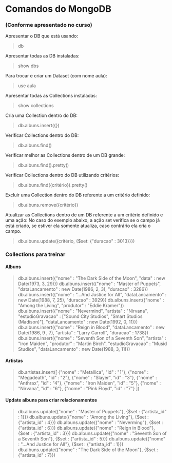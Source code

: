 # Comandos do MongoDB 
### (Conforme apresentado no curso)

Apresentar o DB que está usando:
> db
  
Apresentar todas as DB instaladas:
> show dbs

Para trocar e criar um Dataset (com nome aula):
> use aula

Apresentar todas as Collections instaladas:
> show collections

Cria uma Collection dentro do DB:
> db.albuns.insert({})

Verificar Collections dentro do DB:
> db.albuns.find()

Verificar melhor as Collections dentro de um DB grande:
> db.albuns.find().pretty()

Verificar Collections dentro do DB utilizando critérios:
> db.albuns.find({critério}).pretty()

Excluir uma Collection dentro do DB referente a um critério definido:
> db.albuns.remove({critério})

Atualizar as Collections dentro de um DB referente a um critério definido e uma ação:
No caso do exemplo abaixo, a ação set verifica se o campo já está criado, se estiver ela somente atualiza, caso contrário ela cria o campo.
> db.albuns.update({critério, {$set: {"duracao" : 3013}}})


### Collections para treinar
#### Albuns
> db.albuns.insert({"nome" : "The Dark Side of the Moon", "data" : new Date(1973, 3, 29)})
> db.albuns.insert({"nome" : "Master of Puppets", "dataLancamento" : new Date(1986, 2, 3), "duracao" : 3286})
> db.albuns.insert({"nome" : "...And Justice for All", "dataLancamento" : new Date(1988, 7, 25), "duracao" : 3929})
> db.albuns.insert({"nome" : "Among the Living", "produtor" : "Eddie Kramer"})
> db.albuns.insert({"nome" : "Nevermind", "artista" : "Nirvana", "estudioGravacao" : ["Sound City Studios", "Smart Studios (Madison)"], "dataLancamento" : new Date(1992, 0, 11)})
> db.albuns.insert({"nome" : "Reign in Blood", "dataLancamento" : new Date(1986, 9 , 7), "artista" : "Larry Carroll", "duracao" : 1738})
> db.albuns.insert({"nome" : "Seventh Son of a Seventh Son", "artista" : "Iron Maiden", "produtor" : "Martin Birch", "estudioGravacao" : "Musid Studios", "dataLancamento" : new Date(1988, 3, 11)})

#### Artistas
> db.artistas.insert([
    {"nome" : "Metallica", "id" : "1"},
    {"nome" : "Megadeath", "id" : "2"},
    {"nome" : "Slayer", "id" : "3"},
    {"nome" : "Anthrax", "id" : "4"},
    {"nome" : "Iron Maiden", "id" : "5"},
    {"nome" : "Nirvana", "id" : "6"},
    {"nome" : "Pink Floyd", "id" : "7"}
    ])

#### Update albuns para criar relacionamentos
> db.albuns.update({"nome" : "Master of Puppets"}, {$set : {"artista_id" : 1}})
> db.albuns.update({"nome" : "Among the Living"}, {$set : {"artista_id" : 4}})
> db.albuns.update({"nome" : "Neverming"}, {$set : {"artista_id" : 6}})
> db.albuns.update({"nome" : "Reign in Blood"}, {$set : {"artista_id" : 3}})
> db.albuns.update({"nome" : "Seventh Son of a Seventh Son"}, {$set : {"artista_id" : 5}})
> db.albuns.update({"nome" : "...And Justice for All"}, {$set : {"artista_id" : 1}})
> db.albuns.update({"nome" : "The Dark Side of the Moon"}, {$set : {"artista_id" : 7}})
